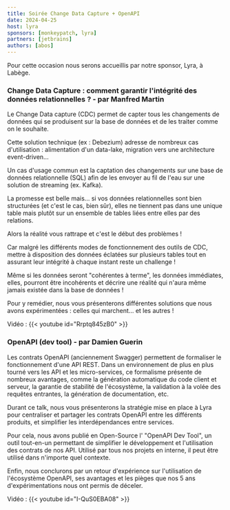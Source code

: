 ```yaml
---
title: Soirée Change Data Capture + OpenAPI
date: 2024-04-25
host: lyra
sponsors: [monkeypatch, lyra]
partners: [jetbrains]
authors: [abos]
---
```


Pour cette occasion nous serons accueillis par notre sponsor, Lyra, à Labège.

### Change Data Capture : comment garantir l'intégrité des données relationnelles ? - par Manfred Martin

Le Change Data capture (CDC) permet de capter tous les changements de données qui se produisent sur la base de données et de les traiter comme on le souhaite.

Cette solution technique (ex : Debezium) adresse de nombreux cas d'utilisation : alimentation d'un data-lake, migration vers une architecture event-driven...

Un cas d'usage commun est la captation des changements sur une base de données relationnelle (SQL) afin de les envoyer au fil de l'eau sur une solution de streaming (ex. Kafka).

La promesse est belle mais... si vos données relationnelles sont bien structurées (et c'est le cas, bien sûr), elles ne tiennent pas dans une unique table mais plutôt sur un ensemble de tables liées entre elles par des relations.

Alors la réalité vous rattrape et c'est le début des problèmes !

Car malgré les différents modes de fonctionnement des outils de CDC, mettre à disposition des données éclatées sur plusieurs tables tout en assurant leur intégrité à chaque instant reste un challenge !

Même si les données seront "cohérentes à terme", les données immédiates, elles, pourront être incohérents et décrire une réalité qui n'aura même jamais existée dans la base de données !

Pour y remédier, nous vous présenterons différentes solutions que nous avons expérimentées : celles qui marchent... et les autres !

Vidéo : {{< youtube id="Rrptq845zB0" >}}

### OpenAPI (dev tool) - par Damien Guerin

Les contrats OpenAPI (anciennement Swagger) permettent de formaliser le fonctionnement d'une API REST. Dans un environnement de plus en plus tourné vers les API et les micro-services, ce formalisme présente de nombreux avantages, comme la génération automatique du code client et serveur, la garantie de stabilité de l'écosystème, la validation à la volée des requêtes entrantes, la génération de documentation, etc.

Durant ce talk, nous vous présenterons la stratégie mise en place à Lyra pour centraliser et partager les contrats OpenAPI entre les différents produits, et simplifier les interdépendances entre services.

Pour cela, nous avons publié en Open-Source l' "OpenAPI Dev Tool", un outil tout-en-un permettant de simplifier le développement et l'utilisation des contrats de nos API. Utilisé par tous nos projets en interne, il peut être utilisé dans n'importe quel contexte.

Enfin, nous conclurons par un retour d'expérience sur l'utilisation de l'écosystème OpenAPI, ses avantages et les pièges que nos 5 ans d'expérimentations nous ont permis de déceler.

Vidéo : {{< youtube id="I-QuS0EBA08" >}}
